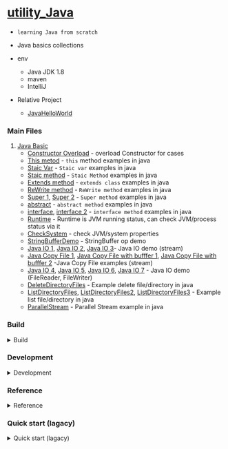 # [utility_Java](https://github.com/yennanliu/utility_Java/tree/master/src/java/main/JavaBasics)
- `learning Java from scratch`
- Java basics collections
- env
	- Java JDK 1.8
	- maven
	- IntelliJ

- Relative Project
	- [JavaHelloWorld](https://github.com/yennanliu/JavaHelloWorld)

### Main Files
1. [Java Basic](https://github.com/yennanliu/utility_Java/tree/master/src/java/main/JavaBasics)
	- [Constructor Overload](https://github.com/yennanliu/utility_Java/blob/master/src/java/main/JavaBasics/ConstructorOverload.java) - overload Constructor for cases 
	- [This metod](https://github.com/yennanliu/utility_Java/blob/master/src/java/main/JavaBasics/ThisDemo.java) - `this` method examples in java
	- [Staic Var](https://github.com/yennanliu/utility_Java/blob/master/src/java/main/JavaBasics/StaicVar.java) - `Staic var` examples in java
	- [Staic method](https://github.com/yennanliu/utility_Java/blob/master/src/java/main/JavaBasics/StaicMethod.java) - `Staic Method` examples in java
	- [Extends method](https://github.com/yennanliu/utility_Java/blob/master/src/java/main/JavaBasics/Extends.java) - `extends class` examples in java
	- [ReWrite method](https://github.com/yennanliu/utility_Java/blob/master/src/java/main/JavaBasics/ReWrite.java) - `ReWrite method` examples in java
	- [Super 1](https://github.com/yennanliu/utility_Java/blob/master/src/java/main/JavaBasics/Super_1.java), [Super 2](https://github.com/yennanliu/utility_Java/blob/master/src/java/main/JavaBasics/Super_2.java) - `Super method` examples in java
	- [abstract](https://github.com/yennanliu/utility_Java/blob/master/src/java/main/JavaBasics/abstractDemo.java) - `abstract method` examples in java
	- [interface](https://github.com/yennanliu/utility_Java/blob/master/src/java/main/JavaBasics/interfaceDemo.java), [interface 2](https://github.com/yennanliu/utility_Java/blob/master/src/java/main/JavaBasics/interfaceDemo2.java) - `interface method` examples in java
	- [Runtime](https://github.com/yennanliu/utility_Java/blob/master/src/java/main/JavaBasics/CheckRuntime.java) - Runtime is JVM running status, can check JVM/process status via it
	- [CheckSystem](https://github.com/yennanliu/utility_Java/blob/master/src/java/main/JavaBasics/CheckSystem.java) - check JVM/system properties
	- [StringBufferDemo](https://github.com/yennanliu/utility_Java/blob/master/src/java/main/JavaBasics/StringBufferDemo.java) - StringBuffer op demo
	- [Java IO 1](https://github.com/yennanliu/utility_Java/blob/master/src/java/main/JavaBasics/JavaIO_1.java), [Java IO 2](https://github.com/yennanliu/utility_Java/blob/master/src/java/main/JavaBasics/JavaIO_2.java), [Java IO 3](https://github.com/yennanliu/utility_Java/blob/master/src/java/main/JavaBasics/JavaIO_3.java)- Java IO demo (stream)
	- [Java Copy File 1](https://github.com/yennanliu/utility_Java/blob/master/src/java/main/JavaBasics/JavaCopyFile_1.java), [Java Copy File with bufffer 1](https://github.com/yennanliu/utility_Java/blob/master/src/java/main/JavaBasics/JavaCopyFileBuffer_1.java), [Java Copy File with bufffer 2](https://github.com/yennanliu/utility_Java/blob/master/src/java/main/JavaBasics/JavaCopyFileBuffer_2.java) -Java Copy File examples (stream)
	-  [Java IO 4](https://github.com/yennanliu/utility_Java/blob/master/src/java/main/JavaBasics/JavaIO_4.java), [Java IO 5](https://github.com/yennanliu/utility_Java/blob/master/src/java/main/JavaBasics/JavaIO_5.java), [Java IO 6](https://github.com/yennanliu/utility_Java/blob/master/src/java/main/JavaBasics/JavaIO_6.java), [Java IO 7](https://github.com/yennanliu/utility_Java/blob/master/src/java/main/JavaBasics/JavaIO_7.java) - Java IO demo (FileReader, FileWriter)
	- [DeleteDirectoryFiles](https://github.com/yennanliu/utility_Java/blob/master/src/java/main/JavaBasics/DeleteDirectoryFiles.java) - Example delete file/directory in java
	- [ListDirectoryFiles](https://github.com/yennanliu/utility_Java/blob/master/src/java/main/JavaBasics/ListDirectoryFiles.java), [ListDirectoryFiles2](https://github.com/yennanliu/utility_Java/blob/master/src/java/main/JavaBasics/ListDirectoryFiles2.java), [ListDirectoryFiles3](https://github.com/yennanliu/utility_Java/blob/master/src/java/main/JavaBasics/ListDirectoryFiles3.java) - Example list file/directory in java
	- [ParallelStream](https://github.com/yennanliu/utility_Java/blob/master/src/java/main/JavaBasics/ParallelStream.java) - Parallel Stream example in java

### Build

<details>
<summary>Build</summary>

- dev

</details>


### Development

<details>
<summary>Development</summary>

#### Create the Project
```bash
mvn archetype:generate -DgroupId=com.yen.JavaBasics -DartifactId=utility-java -DarchetypeArtifactId=maven-archetype-quickstart -DarchetypeVersion=1.4 -DinteractiveMode=false
```
</details>

### Reference 

<details>
<summary>Reference</summary>

- http://www.runoob.com/sqlite/sqlite-java.html
- https://github.com/OSE-Lab/learning-spark/tree/master/examples-java
- https://stackoverflow.com/questions/22252534/how-to-run-a-spark-java-program-from-command-line
- https://stackoverflow.com/questions/23308493/how-to-download-mysql-jdbc-jar-file-on-centos
- https://github.com/databricks/learning-spark/tree/master/src/main/java/com/oreilly/learningsparkexamples/java
- https://github.com/endymecy/spark-ml-source-analysis

### Spark Java Tutorial 
- https://github.com/jleetutorial/sparkTutorial
- apache-spark-course-with-java
	- https://www.udemy.com/apache-spark-course-with-java/

### Java tutorial in 6 hours 
- http://www.codedata.com.tw/java/java-tutorial-the-1st-class-1-jdk-versions-and-implementations/
- https://github.com/codedata/JavaTutorial

### Packages
- https://mvnrepository.com/artifact/org.apache.spark/spark-core_2.11/2.3.0

### Maven
- https://maven.apache.org/guides/getting-started/maven-in-five-minutes.html
- https://maven.apache.org/guides/getting-started/

</details>


### Quick start (lagacy)

<details>
<summary>Quick start (lagacy)</summary>

```bash
# --- run the simplist app --- 
# compile 
$ javac HelloWorld.java
# run java application  
$ java HelloWorld
```

```bash
# --- work with DB ---
# please download SQLiteJDBC and save as current route :
# https://bitbucket.org/xerial/sqlite-jdbc/downloads/ 
$ javac SQLiteJDBC.java
$ javac SQLiteJDBC_creat_table.java
$ javac SQLiteJDBC_insert_to_table.java
$ java -classpath ".:sqlite-jdbc-3.21.0.jar" SQLiteJDBC
$ java -classpath ".:sqlite-jdbc-3.21.0.jar" SQLiteJDBC_creat_table
$ java -classpath ".:sqlite-jdbc-3.21.0.jar" SQLiteJDBC_insert_to_table
$ sqlite3 test.db 'select * from company;'
# output 
# 1|Paul|32|California|20000.0
# 2|Allen|25|Texas|15000.0
# 3|Teddy|23|Norway|20000.0
# 4|Mark|25|Rich-Mond |65000.0

```

```bash
# --- work with package ---
# please check the file structure is as below
#├── package_animals
#   ├── Animal.java
#   └── MammalInt.java
# compile 
$ javac package_animals/MammalInt.java
$ javac package_animals/Animal.java
# run java application under package : package_animals
$ java package_animals/MammalInt
# output 
# Mammal eats
# Mammal travels
```

```bash
# --- work with spark --- 
#### set up mysql ####
$ mysql.server start  (mysql server should start locally at mysql://127.0.0.1 default )
# access local mysql
$ mysql -u root 
# select DB
mysql> use mysql; 
# create table 
mysql> create table testData(name varchar(32) not null , value varchar(32) not null);
# show table data 
mysql> select * from testData;
Empty set (0.00 sec)

#### set up spark ####
# please make sure you've downloaded spark core library via https://spark.apache.org/downloads.html and save that  at : /Users/$USER/spark/
# please download Mysql JDBC jar and put it to the "classpath" location via https://stackoverflow.com/questions/23308493/how-to-download-mysql-jdbc-jar-file-on-centos
# compile 
$ javac -classpath  ".:/Users/$USER/spark/jars/*"  Spark_Mysql_demo.java 
# run java application  
$ java -classpath  ".:/Users/$USER/spark/jars/*"  Spark_Mysql_demo
# back to mysql and query the output 
mysql> select * from testData;
+------+-------+
| name | value |
+------+-------+
| a    | abcd  |
| b    | abcd  |
+------+-------+
2 rows in set (0.00 sec)

mysql> 

```

```bash
# --- work with spark  ML --- 

# compile 
$ javac -classpath  ".:/Users/$USER/spark/jars/*" Spark_LinearRegression_ElasticNet_Demo.java 
# run java application  
$ java -classpath  ".:/Users/$USER/spark/jars/*"  Spark_LinearRegression_ElasticNet_Demo
# output
2018-05-26 07:38:16 INFO  DAGScheduler:54 - Job 6 finished: show at Spark_LinearRegression_ElasticNet_Demo.java:69, took 0.067516 s
+--------------------+
|           residuals|
+--------------------+
|  -9.889232683103197|
|  0.5533794340053554|
|  -5.204019455758823|
| -20.566686715507508|
|    -9.4497405180564|
|  -6.909112502719486|
|  -10.00431602969873|
|   2.062397807050484|
|  3.1117508432954772|
| -15.893608229419382|
|  -5.036284254673026|
|   6.483215876994333|
|  12.429497299109002|
|  -20.32003219007654|
| -2.0049838218725005|
| -17.867901734183793|
|   7.646455887420495|
| -2.2653482182417406|
|-0.10308920436195645|
|  -1.380034070385301|
+--------------------+
only showing top 20 rows

RMSE: 10.189077167598475
r2: 0.022861466913958184

```

#### Quick Start (with Maven)

```bash
# ref 
# https://www.mkyong.com/maven/how-to-create-a-java-project-with-maven/

# step 1) set up JAVA project via mvn 
$ mvn archetype:generate -DgroupId=com.yen.javadev -DartifactId=maven-first-java-project -DarchetypeArtifactId=maven-archetype-quickstart -DinteractiveMode=false

# step 2) Code your APP 
# in this demo : 
# src/main/java/com/yen/javadev/APP.java
# src/test/java/com/yen/javadev/APPTest.java

# step 2') UPDATE POM 
# pom.xml 

# step 3) Maven Build
$ mvn package

# step 4) package  
$ mvn clean package

# step 5) run the APP

$ java -jar target/maven-first-java-project-1.0-SNAPSHOT.jar 123456
# output 
# 8d969eef6ecad3c29a3a629280e686cf0c3f5d5a86aff3ca12020c923adc6c92

$ java -jar target/maven-first-java-project-1.0-SNAPSHOT.jar 99999
# output 
# fd5f56b40a79a385708428e7b32ab996a681080a166a2206e750eb4819186145

```

</details>
